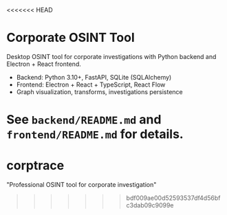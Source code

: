 <<<<<<< HEAD
# Corporate OSINT Tool

Desktop OSINT tool for corporate investigations with Python backend and Electron + React frontend.

- Backend: Python 3.10+, FastAPI, SQLite (SQLAlchemy)
- Frontend: Electron + React + TypeScript, React Flow
- Graph visualization, transforms, investigations persistence

See `backend/README.md` and `frontend/README.md` for details.
=======
# corptrace
"Professional OSINT tool for corporate investigation"
>>>>>>> bdf009ae00d52593537df4d56bfc3dab09c9099e
